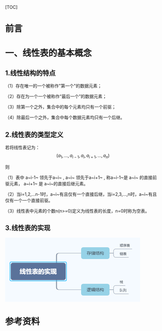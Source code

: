 [TOC]





# 前言



# 一、线性表的基本概念

## 1.线性结构的特点

（1）存在唯一的一个被称作"第一个"的数据元素；

（2）存在为一个一个被称作“最后一个”的数据元素；

（3）除第一个之外，集合中的每个元素均只有一个前驱；

（4）除最后一个之外，集合中每个数据元素均只有一个后继。



## 2.线性表的类型定义

若将线性表记为： 
$$
(a_1,...,a_{i-1},a_i,a_{i+1},...,a_n)  \tag{2-1}
$$



则

（1）表中 a~i-1~ 领先于a~i~ , a~i~ 领先于a~i+1~ , 称a~i-1~是 a~i~ 的直接前驱元素， a~i+1~ 是 a~i~的直接后继元素。

（2）当i=1,2,...n-1时，a~i~有且仅有一个直接后继，当i=2,3,...,n时，a~i~有且仅有一个一个直接前驱。

（3）线性表中元素的个数n(n>=0)定义为线性表的长度，n=0时称为空表。



## 3.线性表的实现

![1562582391616](images/1562582391616.png)




















# 参考资料





